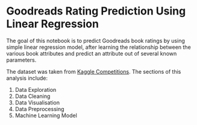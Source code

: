 # Goodreads Rating Prediction Using Linear Regression

The goal of this notebook is to predict Goodreads book ratings by using simple linear regression model, after learning the relationship between the various book attributes and predict an attribute out of several known parameters.

The dataset was taken from [Kaggle Competitions](https://www.kaggle.com/jealousleopard/goodreadsbooks). The sections of this analysis include:

1. Data Exploration
2. Data Cleaning
3. Data Visualisation
4. Data Preprocessing
5. Machine Learning Model
